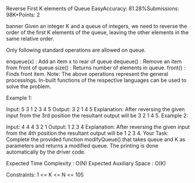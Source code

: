 Reverse First K elements of Queue
EasyAccuracy: 81.28%Submissions: 98K+Points: 2

banner
Given an integer K and a queue of integers, we need to reverse the order of the first K elements of the queue, leaving the other elements in the same relative order.

Only following standard operations are allowed on queue.

enqueue(x) : Add an item x to rear of queue
dequeue() : Remove an item from front of queue
size() : Returns number of elements in queue.
front() : Finds front item.
Note: The above operations represent the general processings. In-built functions of the respective languages can be used to solve the problem.

Example 1:

Input:
5 3
1 2 3 4 5
Output: 
3 2 1 4 5
Explanation: 
After reversing the given
input from the 3rd position the resultant
output will be 3 2 1 4 5.
Example 2:

Input:
4 4
4 3 2 1
Output: 
1 2 3 4
Explanation: 
After reversing the given
input from the 4th position the resultant
output will be 1 2 3 4.
Your Task:
Complete the provided function modifyQueue() that takes queue and K as parameters and returns a modified queue. The printing is done automatically by the driver code.

Expected Time Complexity : O(N)
Expected Auxiliary Space : O(K)

Constraints:
1 <= K <= N <= 105